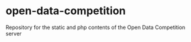 open-data-competition
=====================

Repository for the static and php contents of the Open Data Competition server
